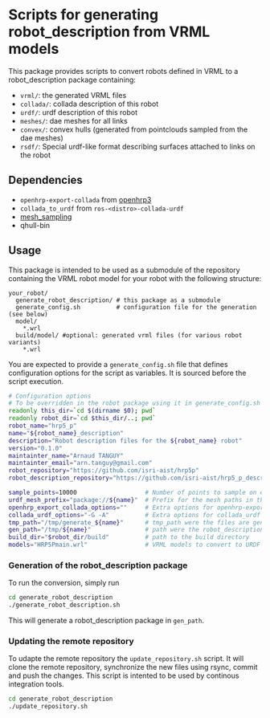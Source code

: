# Scripts for generating robot_description from VRML models

This package provides scripts to convert robots defined in VRML to a robot_description package containing:

- `vrml/`: the generated VRML files
- `collada/`: collada description of this robot
- `urdf/`: urdf description of this robot
- `meshes/`: dae meshes for all links
- `convex/`: convex hulls (generated from pointclouds sampled from the dae meshes)
- `rsdf/`: Special urdf-like format describing surfaces attached to links on the robot

## Dependencies

- `openhrp-export-collada` from [openhrp3](https://github.com/fkanehiro/openhrp3)
- `collada_to_urdf` from `ros-<distro>-collada-urdf`
- [mesh_sampling](https://github.com/arntanguy/mesh_sampling)
- qhull-bin

## Usage

This package is intended to be used as a submodule of the repository containing the VRML robot model for your robot with the following structure:

```
your_robot/
  generate_robot_description/ # this package as a submodule
  generate_config.sh          # configuration file for the generation (see below)
  model/
    *.wrl
  build/model/ #optional: generated vrml files (for various robot variants)
    *.wrl
```

You are expected to provide a `generate_config.sh` file that defines configuration options for the script as variables. It is sourced before the script execution.

```sh
# Configuration options
# To be overridden in the robot package using it in generate_config.sh
readonly this_dir=`cd $(dirname $0); pwd`
readonly robot_dir=`cd $this_dir/..; pwd`
robot_name="hrp5_p"
name="${robot_name}_description"
description="Robot description files for the ${robot_name} robot"
version="0.1.0"
maintainter_name="Arnaud TANGUY"
maintainter_email="arn.tanguy@gmail.com"
robot_repository="https://github.com/isri-aist/hrp5p"
robot_description_repository="https://github.com/isri-aist/hrp5_p_description"

sample_points=10000                   # Number of points to sample on each mesh (used for convex hull generation)
urdf_mesh_prefix="package://${name}"  # Prefix for the mesh paths in the urdf
openhrp_export_collada_options=""     # Extra options for openhrp-export-collada (-a ...)
collada_urdf_options="-G -A"          # Extra options for collada_urdf
tmp_path="/tmp/generate_${name}"      # tmp_path were the files are generated
gen_path="/tmp/${name}"               # path were the robot_description package gets generated
build_dir="$robot_dir/build"          # path to the build directory
models="HRP5Pmain.wrl"                # VRML models to convert to URDF (space-separated)
```

### Generation of the robot_description package

To run the conversion, simply run

```sh
cd generate_robot_description
./generate_robot_description.sh
```

This will generate a robot_description package in `gen_path`.

### Updating the remote repository

To udapte the remote repository the `update_repository.sh` script. It will clone the remote repository, synchronize the new files using rsync, commit and push the changes. This script is intented to be used by continous integration tools.

```sh
cd generate_robot_description
./update_repository.sh
```
